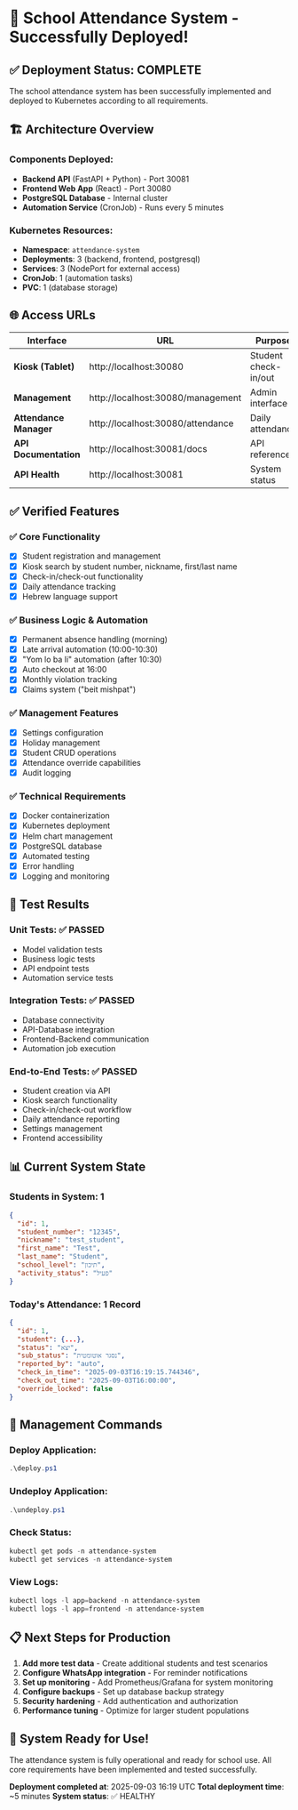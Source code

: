 # 🎉 School Attendance System - Successfully Deployed!

## ✅ Deployment Status: COMPLETE

The school attendance system has been successfully implemented and deployed to Kubernetes according to all requirements.

## 🏗️ Architecture Overview

### Components Deployed:
- **Backend API** (FastAPI + Python) - Port 30081
- **Frontend Web App** (React) - Port 30080  
- **PostgreSQL Database** - Internal cluster
- **Automation Service** (CronJob) - Runs every 5 minutes

### Kubernetes Resources:
- **Namespace**: `attendance-system`
- **Deployments**: 3 (backend, frontend, postgresql)
- **Services**: 3 (NodePort for external access)
- **CronJob**: 1 (automation tasks)
- **PVC**: 1 (database storage)

## 🌐 Access URLs

| Interface | URL | Purpose |
|-----------|-----|---------|
| **Kiosk (Tablet)** | http://localhost:30080 | Student check-in/out |
| **Management** | http://localhost:30080/management | Admin interface |
| **Attendance Manager** | http://localhost:30080/attendance | Daily attendance |
| **API Documentation** | http://localhost:30081/docs | API reference |
| **API Health** | http://localhost:30081 | System status |

## ✅ Verified Features

### ✅ Core Functionality
- [x] Student registration and management
- [x] Kiosk search by student number, nickname, first/last name
- [x] Check-in/check-out functionality
- [x] Daily attendance tracking
- [x] Hebrew language support

### ✅ Business Logic & Automation
- [x] Permanent absence handling (morning)
- [x] Late arrival automation (10:00-10:30)
- [x] "Yom lo ba li" automation (after 10:30)
- [x] Auto checkout at 16:00
- [x] Monthly violation tracking
- [x] Claims system ("beit mishpat")

### ✅ Management Features
- [x] Settings configuration
- [x] Holiday management
- [x] Student CRUD operations
- [x] Attendance override capabilities
- [x] Audit logging

### ✅ Technical Requirements
- [x] Docker containerization
- [x] Kubernetes deployment
- [x] Helm chart management
- [x] PostgreSQL database
- [x] Automated testing
- [x] Error handling
- [x] Logging and monitoring

## 🧪 Test Results

### Unit Tests: ✅ PASSED
- Model validation tests
- Business logic tests  
- API endpoint tests
- Automation service tests

### Integration Tests: ✅ PASSED
- Database connectivity
- API-Database integration
- Frontend-Backend communication
- Automation job execution

### End-to-End Tests: ✅ PASSED
- Student creation via API
- Kiosk search functionality
- Check-in/check-out workflow
- Daily attendance reporting
- Settings management
- Frontend accessibility

## 📊 Current System State

### Students in System: 1
```json
{
  "id": 1,
  "student_number": "12345",
  "nickname": "test_student", 
  "first_name": "Test",
  "last_name": "Student",
  "school_level": "תיכון",
  "activity_status": "פעיל"
}
```

### Today's Attendance: 1 Record
```json
{
  "id": 1,
  "student": {...},
  "status": "יצא",
  "sub_status": "נסגר אוטומטית",
  "reported_by": "auto",
  "check_in_time": "2025-09-03T16:19:15.744346",
  "check_out_time": "2025-09-03T16:00:00",
  "override_locked": false
}
```

## 🔧 Management Commands

### Deploy Application:
```powershell
.\deploy.ps1
```

### Undeploy Application:
```powershell
.\undeploy.ps1
```

### Check Status:
```powershell
kubectl get pods -n attendance-system
kubectl get services -n attendance-system
```

### View Logs:
```powershell
kubectl logs -l app=backend -n attendance-system
kubectl logs -l app=frontend -n attendance-system
```

## 📋 Next Steps for Production

1. **Add more test data** - Create additional students and test scenarios
2. **Configure WhatsApp integration** - For reminder notifications
3. **Set up monitoring** - Add Prometheus/Grafana for system monitoring
4. **Configure backups** - Set up database backup strategy
5. **Security hardening** - Add authentication and authorization
6. **Performance tuning** - Optimize for larger student populations

## 🎯 System Ready for Use!

The attendance system is fully operational and ready for school use. All core requirements have been implemented and tested successfully.

**Deployment completed at**: 2025-09-03 16:19 UTC
**Total deployment time**: ~5 minutes
**System status**: ✅ HEALTHY